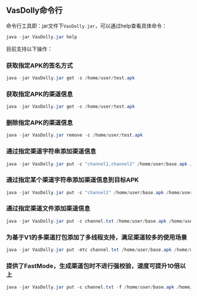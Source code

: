 ## VasDolly命令行
 命令行工具即：jar文件下`VasDolly.jar`，可以通过help查看具体命令：
 ``` java
 java -jar VasDolly.jar help
 ```

 目前支持以下操作：

 ### 获取指定APK的签名方式
 ``` java
 java -jar VasDolly.jar get -s /home/user/test.apk
 ```
 ### 获取指定APK的渠道信息
 ``` java
 java -jar VasDolly.jar get -c /home/user/test.apk
 ```
 ### 删除指定APK的渠道信息
 ``` java
 java -jar VasDolly.jar remove -c /home/user/test.apk
 ```
 ### 通过指定渠道字符串添加渠道信息
 ``` java
 java -jar VasDolly.jar put -c "channel1,channel2" /home/user/base.apk /home/user/
 ```
 ### 通过指定某个渠道字符串添加渠道信息到目标APK
 ``` java
 java -jar VasDolly.jar put -c "channel1" /home/user/base.apk /home/user/base.apk
 ```
 ### 通过指定渠道文件添加渠道信息
 ``` java
 java -jar VasDolly.jar put -c channel.txt /home/user/base.apk /home/user/
 ```
 ### 为基于V1的多渠道打包添加了多线程支持，满足渠道较多的使用场景
 ``` java
 java -jar VasDolly.jar put -mtc channel.txt /home/user/base.apk /home/user/
 ```
 ### 提供了FastMode，生成渠道包时不进行强校验，速度可提升10倍以上
 ``` java
 java -jar VasDolly.jar put -c channel.txt -f /home/user/base.apk /home/user/
 ```
